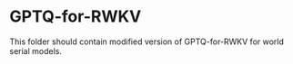 # GPTQ-for-RWKV
This folder should contain modified version of GPTQ-for-RWKV for world serial models.